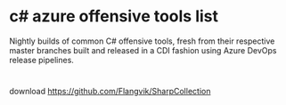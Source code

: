 # c# azure offensive tools list
Nightly builds of common C# offensive tools, fresh from their respective master branches built and released in a CDI fashion using Azure DevOps release pipelines.
# 
download 
https://github.com/Flangvik/SharpCollection